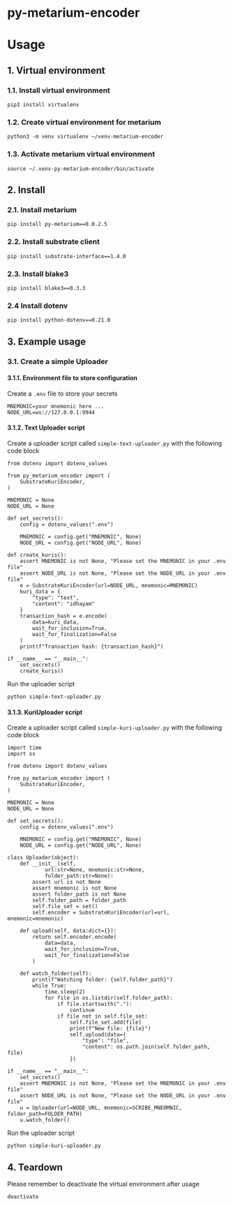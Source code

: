 # py-metarium-encoder

# Usage


## 1. Virtual environment

### 1.1. Install virtual environment

```
pip3 install virtualenv
```

### 1.2. Create virtual environment for metarium

```
python3 -m venv virtualenv ~/venv-metarium-encoder
```

### 1.3. Activate metarium virtual environment

```
source ~/.venv-py-metarium-encoder/bin/activate
```

## 2. Install

### 2.1. Install metarium

```
pip install py-metarium==0.0.2.5
```

### 2.2. Install substrate client

```
pip install substrate-interface==1.4.0
```

### 2.3. Install blake3

```
pip install blake3==0.3.3
```

### 2.4 Install dotenv
```
pip install python-dotenv==0.21.0
```

## 3. Example usage

### 3.1. Create a simple Uploader

#### 3.1.1. Environment file to store configuration

Create a `.env` file to store your secrets
```
MNEMONIC=your mnemonic here ...
NODE_URL=ws://127.0.0.1:9944
```

#### 3.1.2. Text Uploader script
Create a uploader script called `simple-text-uploader.py` with the following code block
```
from dotenv import dotenv_values

from py_metarium_encoder import (
    SubstrateKuriEncoder,
)

MNEMONIC = None
NODE_URL = None

def set_secrets():
    config = dotenv_values(".env")

    MNEMONIC = config.get("MNEMONIC", None)
    NODE_URL = config.get("NODE_URL", None)

def create_kuris():
    assert MNEMONIC is not None, "Please set the MNEMONIC in your .env file"
    assert NODE_URL is not None, "Please set the NODE_URL in your .env file"
    e = SubstrateKuriEncoder(url=NODE_URL, mnemonic=MNEMONIC)
    kuri_data = {
        "type": "text",
        "content": "idhayam"
    }
    transaction_hash = e.encode(
        data=kuri_data,
        wait_for_inclusion=True,
        wait_for_finalization=False
    )
    print(f"Transaction hash: {transaction_hash}")

if __name__ == "__main__":
    set_secrets()
    create_kuris()
```
Run the uploader script
```
python simple-text-uploader.py
```

#### 3.1.3. KuriUploader script
Create a uploader script called `simple-kuri-uploader.py` with the following code block
```
import time
import os

from dotenv import dotenv_values

from py_metarium_encoder import (
    SubstrateKuriEncoder,
)

MNEMONIC = None
NODE_URL = None

def set_secrets():
    config = dotenv_values(".env")

    MNEMONIC = config.get("MNEMONIC", None)
    NODE_URL = config.get("NODE_URL", None)

class Uploader(object):
    def __init__(self,
            url:str=None, mnemonic:str=None,
            folder_path:str=None):
        assert url is not None
        assert mnemonic is not None
        assert folder_path is not None
        self.folder_path = folder_path
        self.file_set = set()
        self.encoder = SubstrateKuriEncoder(url=url, mnemonic=mnemonic)

    def upload(self, data:dict={}):
        return self.encoder.encode(
            data=data,
            wait_for_inclusion=True,
            wait_for_finalization=False
        )
    
    def watch_folder(self):
        print(f"Watching folder: {self.folder_path}")
        while True:
            time.sleep(2)
            for file in os.listdir(self.folder_path):
                if file.startswith("."):
                    continue
                if file not in self.file_set:
                    self.file_set.add(file)
                    print(f"New file: {file}")
                    self.upload(data={
                        "type": "file",
                        "content": os.path.join(self.folder_path, file)
                    })

if __name__ == "__main__":
    set_secrets()
    assert MNEMONIC is not None, "Please set the MNEMONIC in your .env file"
    assert NODE_URL is not None, "Please set the NODE_URL in your .env file"
    u = Uploader(url=NODE_URL, mnemonic=SCRIBE_MNEOMNIC, folder_path=FOLDER_PATH)
    u.watch_folder()
```
Run the uploader script
```
python simple-kuri-uploader.py
```

## 4. Teardown

Please remember to deactivate the virtual environment after usage

```
deactivate
```